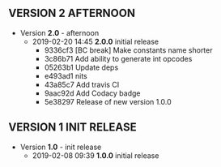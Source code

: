 
## VERSION 2  AFTERNOON

 * Version **2.0** - afternoon
   * 2019-02-20 14:45  **2.0.0**  initial release
      * 9336cf3 [BC break] Make constants name shorter
      * 3c86b71 Add ability to generate int opcodes
      * 05263b1 Update deps
      * e493ad1 nits
      * 43a85c7 Add travis CI
      * 9aac92d Add Codacy badge
      * 5e38297 Release of new version 1.0.0

## VERSION 1  INIT RELEASE

 * Version **1.0** - init release
   * 2019-02-08 09:39  **1.0.0**  initial release
